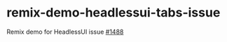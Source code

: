 # remix-demo-headlessui-tabs-issue

Remix demo for HeadlessUI issue [#1488](https://github.com/tailwindlabs/headlessui/issues/1488)
